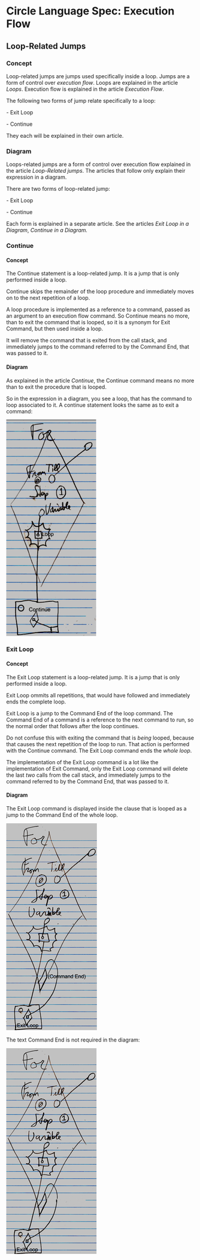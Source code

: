 ﻿Circle Language Spec: Execution Flow
====================================

Loop-Related Jumps
------------------

### Concept

Loop-related jumps are jumps used specifically inside a loop. Jumps are a form of control over *execution flow*. Loops are explained in the article *Loops*. Execution flow is explained in the article *Execution Flow*.

The following two forms of jump relate specifically to a loop:

\- Exit Loop

\- Continue

They each will be explained in their own article.

### Diagram

Loops-related jumps are a form of control over execution flow explained in the article *Loop-Related jumps*. The articles that follow only explain their expression in a diagram.

There are two forms of loop-related jump:



\- Exit Loop

\- Continue

Each form is explained in a separate article. See the articles *Exit Loop in a Diagram*, *Continue in a Diagram.*

### Continue

#### Concept

The Continue statement is a loop-related jump. It is a jump that is only performed inside a loop.

Continue skips the remainder of the loop procedure and immediately moves on to the next repetition of a loop.

A loop procedure is implemented as a reference to a command, passed as an argument to an execution flow command. So Continue means no more, than to exit the command that is looped, so it is a synonym for Exit Command, but then used inside a loop.

It will remove the command that is exited from the call stack, and immediately jumps to the command referred to by the Command End, that was passed to it.

#### Diagram

As explained in the article *Continue*, the Continue command means no more than to exit the procedure that is looped.

So in the expression in a diagram, you see a loop, that has the command to loop associated to it. A continue statement looks the same as to exit a command:

![](images/5.%20Loop-Related%20Jumps.001.png)

### Exit Loop

#### Concept

The Exit Loop statement is a loop-related jump. It is a jump that is only performed inside a loop.

Exit Loop ommits all repetitions, that would have followed and immediately ends the complete loop.

Exit Loop is a jump to the Command End of the loop command. The Command End of a command is a reference to the next command to run, so the normal order that follows after the loop continues.

Do not confuse this with exiting the command that is *being* looped, because that causes the next repetition of the loop to run. That action is performed with the Continue command. The Exit Loop command ends the *whole loop*.

The implementation of the Exit Loop command is a lot like the implementation of Exit Command, only the Exit Loop command will delete the last *two* calls from the call stack, and immediately jumps to the command referred to by the Command End, that was passed to it.

#### Diagram

The Exit Loop command is displayed inside the clause that is looped as a jump to the Command End of the whole loop.

![](images/5.%20Loop-Related%20Jumps.002.png)

The text Command End is not required in the diagram:

![](images/5.%20Loop-Related%20Jumps.003.png)


